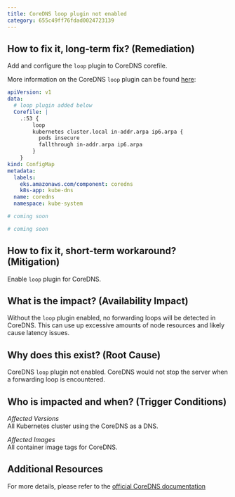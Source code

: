```yaml
---
title: CoreDNS loop plugin not enabled
category: 655c49ff76fdad0024723139
---
```


## How to fix it, long-term fix? (Remediation)

Add and configure the `loop` plugin to CoreDNS corefile.

More information on the CoreDNS `loop` plugin can be found [here](https://coredns.io/plugins/loop/):

```yaml k8s manifest
apiVersion: v1
data:
  # loop plugin added below
  Corefile: |
    .:53 {
        loop
        kubernetes cluster.local in-addr.arpa ip6.arpa {
          pods insecure
          fallthrough in-addr.arpa ip6.arpa
        }
    }
kind: ConfigMap
metadata:
  labels:
    eks.amazonaws.com/component: coredns
    k8s-app: kube-dns
  name: coredns
  namespace: kube-system
```
```yaml Terraform
# coming soon
```
```yaml Pulumi
# coming soon
```

## How to fix it, short-term workaround? (Mitigation)

Enable `loop` plugin for CoreDNS.

## What is the impact? (Availability Impact)

Without the `loop` plugin enabled, no forwarding loops will be detected in CoreDNS. This can use up excessive amounts of node resources and likely cause latency issues.

## Why does this exist? (Root Cause)

CoreDNS `loop` plugin not enabled. CoreDNS would not stop the server when a forwarding loop is encountered.

## Who is impacted and when? (Trigger Conditions)

_Affected Versions_  
All Kubernetes cluster using the CoreDNS as a DNS.

_Affected Images_  
All container image tags for CoreDNS.

## Additional Resources

For more details, please refer to the [official CoreDNS documentation](https://coredns.io/plugins/loop/)